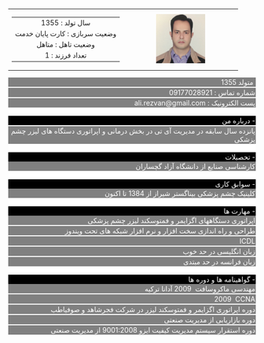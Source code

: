 <p></p>
<table border="0" style="border-collapse: collapse; width: 100%;">
<tbody>
<tr>
<td style="width: 50%;">
<table border="0" style="border-collapse: collapse; width: 100%;">
<tbody>
<tr>
<td style="width: 100%; text-align: center;">سال تولد : 1355</td>
</tr>
<tr>
<td style="width: 100%; text-align: center;">وضعیت سربازی : کارت پایان خدمت</td>
</tr>
<tr>
<td style="width: 100%; text-align: center;">وضعیت تاهل : متاهل</td>
</tr>
<tr>
<td style="width: 100%; text-align: center;">تعداد فرزند : 1</td>
</tr>
</tbody>
</table>
</td>
<td style="width: 50%; text-align: center;"><img src="https://raw.githubusercontent.com/ali-rezvan/resume-in-english/gh-pages/0.jpg" alt="" width="100" height="100" /></td>
</tr>
</tbody>
</table>
<div style="background-color: grey; color: #fff; min-height: 10px; padding: 1px; text-align: right;">متولد 1355&nbsp;</div>
<div style="background-color: #ffff; color: #fff; max-height: 2px; padding: 0px; text-align: right;">&nbsp;</div>
<div style="background-color: grey; color: #fff; min-height: 10px; padding: 1px; text-align: right;">شماره تماس : 09177028921</div>
<div style="background-color: #ffff; color: #fff; max-height: 2px; padding: 0px; text-align: right;">&nbsp;</div>
<div style="background-color: grey; color: #fff; min-height: 10px; padding: 1px; text-align: right;">ali.rezvan@gmail.com : پست الکترونیک</div>
<div style="background-color: #ffff; color: #fff; max-height: 20px; padding: 0px; text-align: right;">&nbsp;</div>
<div style="background-color: #000; color: #fff; min-height: 10px; padding: 1px; text-align: right;">درباره من -</div>
<div style="background-color: #ffff; color: #fff; max-height: 2px; padding: 0px; text-align: right;">&nbsp;</div>
<div style="background-color: grey; color: #fff; min-height: 10px; padding: 1px; text-align: right;">پانزده سال سابقه در مدیریت آی تی در بخش درمانی و اپراتوری دستگاه های لیزر چشم پزشکی</div>
<div style="background-color: #ffff; color: #fff; max-height: 20px; padding: 0px; text-align: right;">&nbsp;</div>
<div style="background-color: #000; color: #fff; min-height: 10px; padding: 1px; text-align: right;">تحصیلات -</div>
<div style="background-color: grey; color: #fff; min-height: 10px; padding: 1px; text-align: right;">کارشناسی صنایع از دانشگاه آزاد گچساران</div>
<div style="background-color: #ffff; color: #fff; max-height: 20px; padding: 0px; text-align: right;">&nbsp;</div>
<div style="background-color: #000; color: #fff; min-height: 10px; padding: 1px; text-align: right;">سوابق کاری -</div>
<div style="background-color: grey; color: #fff; min-height: 10px; padding: 1px; text-align: right;">کلینیک چشم پزشکی بیناگستر شیراز از 1384 تا اکنون</div>
<div style="background-color: #ffff; color: #fff; max-height: 20px; padding: 0px; text-align: right;">&nbsp;</div>
<div style="background-color: #000; color: #fff; min-height: 10px; padding: 1px; text-align: right;">مهارت ها -</div>
<div style="background-color: grey; color: #fff; min-height: 10px; padding: 1px; text-align: right;">اپراتوری دستگاههای اگزایمر و فمتوسکند لیزر چشم پزشکی</div>
<div style="background-color: #ffff; color: #fff; max-height: 2px; padding: 0px; text-align: right;">&nbsp;</div>
<div style="background-color: grey; color: #fff; min-height: 10px; padding: 1px; text-align: right;">طراحی و راه اندازی سخت افزار و نرم افزار شبکه های تحت ویندوز</div>
<div style="background-color: #ffff; color: #fff; max-height: 2px; padding: 0px; text-align: right;">&nbsp;</div>
<div style="background-color: grey; color: #fff; min-height: 10px; padding: 1px; text-align: right;">ICDL</div>
<div style="background-color: #ffff; color: #fff; max-height: 2px; padding: 0px; text-align: right;">&nbsp;</div>
<div style="background-color: grey; color: #fff; min-height: 10px; padding: 1px; text-align: right;">زبان انگلیسی در حد خوب</div>
<div style="background-color: #ffff; color: #fff; max-height: 2px; padding: 0px; text-align: right;">&nbsp;</div>
<div style="background-color: grey; color: #fff; min-height: 10px; padding: 1px; text-align: right;">زبان فرانسه در حد مبتدی</div>
<div style="background-color: #ffff; color: #fff; max-height: 20px; padding: 0px; text-align: right;">&nbsp;</div>
<div style="background-color: #000; color: #fff; min-height: 10px; padding: 1px; text-align: right;">گواهینامه ها و دوره ها&nbsp;-</div>
<div style="background-color: grey; color: #fff; min-height: 10px; padding: 1px; text-align: right;">مهندسی ماکروسافت&nbsp; 2009 آدانا ترکیه</div>
<div style="background-color: #ffff; color: #fff; max-height: 2px; padding: 0px; text-align: right;">&nbsp;</div>
<div style="background-color: grey; color: #fff; min-height: 10px; padding: 1px; text-align: right;">&nbsp; &nbsp; 2009&nbsp; CCNA</div>
<div style="background-color: #ffff; color: #fff; max-height: 2px; padding: 0px; text-align: right;">&nbsp;</div>
<div style="background-color: grey; color: #fff; min-height: 10px; padding: 1px; text-align: right;">دوره اپراتوری اگزایمر و فمتوسکند لیزر در شرکت فجرشاهد و صوفیاطب</div>
<div style="background-color: #ffff; color: #fff; max-height: 2px; padding: 0px; text-align: right;">&nbsp;</div>
<div style="background-color: grey; color: #fff; min-height: 10px; padding: 1px; text-align: right;">دوره بازاریابی از مدیریت صنعتی</div>
<div style="background-color: #ffff; color: #fff; max-height: 2px; padding: 0px; text-align: right;">&nbsp;</div>
<div style="background-color: grey; color: #fff; min-height: 10px; padding: 1px; text-align: right;">دوره استقرار سیستم مدیریت کیفیت ایزو 9001:2008 از مدیریت صنعتی</div>
